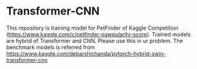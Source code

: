 # Transformer-CNN
This repository is training model for PetFinder of Kaggle Competition (https://www.kaggle.com/c/petfinder-pawpularity-score). Trained models are hybrid of Transformer and CNN. Please use this in ur problem. 
The benchmark models is referred from https://www.kaggle.com/debarshichanda/pytorch-hybrid-swin-transformer-cnn

